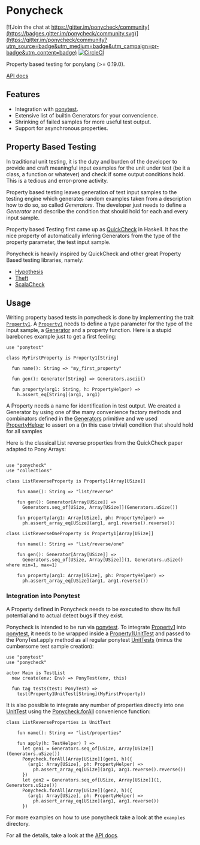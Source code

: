 # Ponycheck

[![Join the chat at https://gitter.im/ponycheck/community](https://badges.gitter.im/ponycheck/community.svg)](https://gitter.im/ponycheck/community?utm_source=badge&utm_medium=badge&utm_campaign=pr-badge&utm_content=badge) [![CircleCI](https://circleci.com/gh/mfelsche/ponycheck/tree/master.svg?style=svg)](https://circleci.com/gh/mfelsche/ponycheck/tree/master)

Property based testing for ponylang (>= 0.19.0).

[API docs](https://mfelsche.github.io/ponycheck/ponycheck--index/)

## Features

* Integration with [ponytest](https://stdlib.ponylang.org/ponytest--index).
* Extensive list of builtin Generators for your convencience.
* Shrinking of failed samples for more useful test output.
* Support for asynchronous properties.

## Property Based Testing

In traditional unit testing, it is the duty and burden
of the developer to provide and craft meaningful input examples for the
unit under test (be it a class, a function or whatever) and check if
some output conditions hold. This is a tedious and error-prone activity.

Property based testing leaves generation of test input samples to the testing
engine which generates random examples taken from a description how to do so, so called *Generators*. 
The developer just needs to define a *Generator* and describe the condition 
that should hold for each and every input sample.

Property based Testing first came up as [QuickCheck](http://www.cse.chalmers.se/~rjmh/QuickCheck/)
in Haskell. It has the nice property of automatically infering Generators from
the type of the property parameter, the test input sample.

Ponycheck is heavily inspired by QuickCheck and other great Property Based testing libraries, namely:

* [Hypothesis](https://github.com/HypothesisWorks/hypothesis-python)
* [Theft](https://github.com/silentbicycle/theft)
* [ScalaCheck](https://www.scalacheck.org/)

## Usage

Writing property based tests in ponycheck is done by implementing the trait
[`Property1`](https://mfelsche.github.io/ponycheck/ponycheck-Property1).
A [`Property1`](https://mfelsche.github.io/ponycheck/ponycheck-Property1) needs
to define a type parameter for the type of the input sample, a [Generator](https://mfelsche.github.io/ponycheck/ponycheck-Generator)
and a property function. Here is a stupid barebones example just to get a first feeling:

```pony
use "ponytest"

class MyFirstProperty is Property1[String]

  fun name(): String => "my_first_property"

  fun gen(): Generator[String] => Generators.ascii()

  fun property(arg1: String, h: PropertyHelper) =>
    h.assert_eq[String](arg1, arg1)
```

A Property needs a name for identification in test output.
We created a Generator by using one of the many convenience factory methods and
combinators defined in the [Generators](https://mfelsche.github.io/ponycheck/ponycheck-Generators) primitive
and we used [PropertyHelper](https://mfelsche.github.io/ponycheck/ponycheck-PropertyHelper) 
to assert on a (in this case trivial) condition that should hold for all samples 

Here is the classical List reverse properties from the QuickCheck paper adapted to
Pony Arrays:

```pony

use "ponycheck"
use "collections"

class ListReverseProperty is Property1[Array[USize]]
    
    fun name(): String => "list/reverse"

    fun gen(): Generator[Array[USize]] =>
      Generators.seq_of[USize, Array[USize]](Generators.uSize())
    
    fun property(arg1: Array[USize], ph: PropertyHelper) =>
      ph.assert_array_eq[USize](arg1, arg1.reverse().reverse())

class ListReverseOneProperty is Property1[Array[USize]]

    fun name(): String => "list/reverse/one"

    fun gen(): Generator[Array[USize]] =>
      Generators.seq_of[USize, Array[USize]](1, Generators.uSize() where min=1, max=1)

    fun property(arg1: Array[USize], ph: PropertyHelper) =>
      ph.assert_array_eq[USize](arg1, arg1.reverse())

```

### Integration into Ponytest

A Property defined in Ponycheck needs to be executed to show its full potential
and to actual detect bugs if they exist.

Ponycheck is intended to be run via [ponytest](https://stdlib.ponylang.org/ponytest--index).
To integrate [Property1](https://mfelsche.github.io/ponycheck/ponycheck-Property1) into [ponytest](https://stdlib.ponylang.org/ponytest--index),
it needs to be wrapped inside a [Property1UnitTest](https://mfelsche.github.io/ponycheck/ponycheck-Property1UnitTest) and
passed to the PonyTest.apply method as all regular ponytest [UnitTests](https://stdlib.ponylang.org/ponytest-UnitTest) 
(minus the cumbersome test sample creation):

```pony
use "ponytest"
use "ponycheck"

actor Main is TestList
  new create(env: Env) => PonyTest(env, this)

  fun tag tests(test: PonyTest) =>
    test(Property1UnitTest[String](MyFirstProperty))
```

It is also possible to integrate any number of properties directly into one
[UnitTest](https://stdlib.ponylang.org/ponytest-UnitTest) using the [Ponycheck.forAll](https://mfelsche.github.io/ponycheck/ponycheck-Ponycheck)
convenience function:

```pony
class ListReverseProperties is UnitTest

    fun name(): String => "list/properties"

    fun apply(h: TestHelper) ? =>
      let gen1 = Generators.seq_of[USize, Array[USize]](Generators.uSize())
      Ponycheck.forAll[Array[USize]](gen1, h)({
        (arg1: Array[USize], ph: PropertyHelper) =>
          ph.assert_array_eq[USize](arg1, arg1.reverse().reverse())
      })
      let gen2 = Generators.seq_of[USize, Array[USize]](1, Generators.uSize())
      Ponycheck.forAll[Array[USize]](gen2, h)({
        (arg1: Array[USize], ph: PropertyHelper) =>
          ph.assert_array_eq[USize](arg1, arg1.reverse())
      })
```

For more examples on how to use ponycheck take a look at the `examples` directory.

For all the details, take a look at the [API docs](https://mfelsche.github.io/ponycheck/ponycheck--index/).


